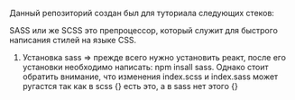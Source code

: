 Данный репозиторий создан был для туториала следующих стеков: 

SASS или же SCSS это препроцессор, который служит для быстрого написания стилей на языке CSS.

1. Установка sass => прежде всего нужно установить реакт, после его установки необходимо написать: npm insall sass. Однако стоит обратить внимание, что изменения index.scss и index.sass может ругастся так как в scss {} есть это, а в sass нет этого {}